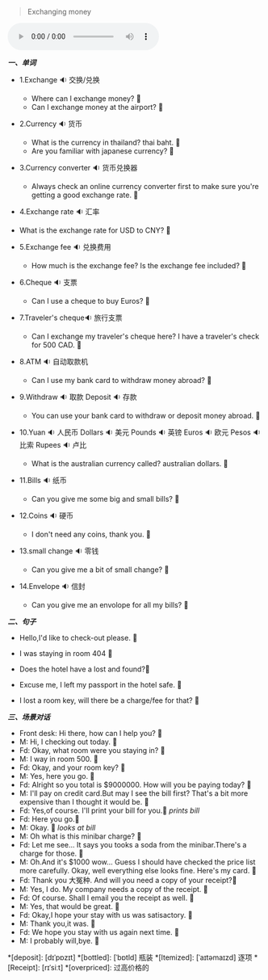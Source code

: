 
> Exchanging money

<audio controls="controls">
  <source src="https://file.cdn.shafish.cn/english/9-%E6%8D%A2%E5%A4%96%E6%B1%87.mp3" type="audio/mpeg">
Your browser does not support the audio element.
</audio>

***一、单词***

- 1.<span id="english">Exchange <span class="point">:sound:</span></span> 交换/兑换

    - <span id="english">Where can I exchange money? <span class="point">:speech_balloon:</span></span>
    - <span id="english">Can I exchange money at the airport? <span class="point">:speech_balloon:</span></span>

- 2.<span id="english">Currency <span class="point">:sound:</span></span> 货币

    - <span id="english">What is the currency in thailand? thai baht. <span class="point">:speech_balloon:</span></span>
    - <span id="english">Are you familiar with japanese currency? <span class="point">:speech_balloon:</span></span>

- 3.<span id="english">Currency converter <span class="point">:sound:</span></span> 货币兑换器

    - <span id="english">Always check an online currency converter first to make sure you're getting a good exchange rate. <span class="point">:speech_balloon:</span></span>

- 4.<span id="english">Exchange rate <span class="point">:sound:</span></span> 汇率

-  <span id="english">What is the exchange rate for USD to CNY? <span class="point">:speech_balloon:</span></span>

- 5.<span id="english">Exchange fee <span class="point">:sound:</span></span> 兑换费用

    - <span id="english">How much is the exchange fee? Is the exchange fee included? <span class="point">:speech_balloon:</span></span>

- 6.<span id="english">Cheque <span class="point">:sound:</span></span> 支票

    - <span id="english">Can I use a cheque to buy Euros? <span class="point">:speech_balloon:</span></span>

- 7.<span id="english">Traveler's cheque<span class="point">:sound:</span></span> 旅行支票

    - <span id="english">Can I exchange my traveler's cheque here? I have a traveler's check for 500 CAD. <span class="point">:speech_balloon:</span></span>

- 8.<span id="english">ATM <span class="point">:sound:</span></span> 自动取款机

    - <span id="english">Can I use my bank card to withdraw money abroad? <span class="point">:speech_balloon:</span></span>

- 9.<span id="english">Withdraw <span class="point">:sound:</span></span> 取款 <span id="english">Deposit <span class="point">:sound:</span></span> 存款

    - <span id="english">You can use your bank card to withdraw or deposit money abroad. <span class="point">:speech_balloon:</span></span>

- 10.<span id="english">Yuan <span class="point">:sound:</span></span> 人民币
<span id="english">Dollars <span class="point">:sound:</span></span> 美元
<span id="english">Pounds <span class="point">:sound:</span></span> 英镑
<span id="english">Euros <span class="point">:sound:</span></span> 欧元
<span id="english">Pesos <span class="point">:sound:</span></span> 比索
<span id="english">Rupees <span class="point">:sound:</span></span> 卢比

    - <span id="english">What is the australian currency called? australian dollars. <span class="point">:speech_balloon:</span></span>

- 11.<span id="english">Bills <span class="point">:sound:</span></span> 纸币

    - <span id="english">Can you give me some big and small bills? <span class="point">:speech_balloon:</span></span>

- 12.<span id="english">Coins <span class="point">:sound:</span></span> 硬币

    - <span id="english">I don't need any coins, thank you. <span class="point">:speech_balloon:</span></span>

- 13.<span id="english">small change <span class="point">:sound:</span></span> 零钱

    - <span id="english">Can you give me a bit of small change? <span class="point">:speech_balloon:</span></span>

- 14.<span id="english">Envelope <span class="point">:sound:</span></span> 信封

    - <span id="english">Can you give me an envolope for all my bills? <span class="point">:speech_balloon:</span></span>

***二、句子***

- <span id="english">Hello,I'd like to check-out please. <span class="point">:speech_balloon:</span></span> 

- <span id="english">I was staying in room 404 <span class="point">:speech_balloon:</span></span> 

- <span id="english">Does the hotel have a lost and found?<span class="point">:speech_balloon:</span></span> 

- <span id="english">Excuse me, I left my passport in the hotel safe. <span class="point">:speech_balloon:</span></span> 

- <span id="english">I lost a room key, will there be a charge/fee for that? <span class="point">:speech_balloon:</span></span>

***三、场景对话***

- Front desk: <span id="english">Hi there, how can I help you? <span class="point">:speech_balloon:</span></span> 
- M: <span id="english">Hi, I checking out today. <span class="point">:speech_balloon:</span></span> 
- Fd: <span id="english">Okay, what room were you staying in? <span class="point">:speech_balloon:</span></span> 
- M: <span id="english">I way in room 500. <span class="point">:speech_balloon:</span></span> 
- Fd: <span id="english">Okay, and your room key? <span class="point">:speech_balloon:</span></span> 
- M: <span id="english">Yes, here you go. <span class="point">:speech_balloon:</span></span> 
- Fd: <span id="english">Alright so you total is $9000000. How will you be paying today? <span class="point">:speech_balloon:</span></span> 
- M: <span id="english">I'll pay on credit card.But may I see the bill first? That's a bit more expensive than I thought it would be. <span class="point">:speech_balloon:</span></span> 
- Fd: <span id="english">Yes,of course. I'll print your bill for you.<span class="point">:speech_balloon:</span></span>
*prints bill*
- Fd: <span id="english">Here you go.<span class="point">:speech_balloon:</span></span>
- M: <span id="english">Okay. <span class="point">:speech_balloon:</span></span> 
*looks at bill*
- M: <span id="english">Oh what is this minibar charge? <span class="point">:speech_balloon:</span></span> 
- Fd: <span id="english">Let me see... It says you tooks a soda from the minibar.There's a charge for those. <span class="point">:speech_balloon:</span></span> 
- M: <span id="english">Oh.And it's $1000 wow... Guess I should have checked the price list more carefully. Okay, well everything else looks fine. Here's my card. <span class="point">:speech_balloon:</span></span> 
- Fd: <span id="english">Thank you 大冤种. And will you need a copy of your receipt?<span class="point">:speech_balloon:</span></span> 
- M: <span id="english">Yes, I do. My company needs a copy of the receipt. <span class="point">:speech_balloon:</span></span> 
- Fd: <span id="english">Of course. Shall I email you the receipt as well. <span class="point">:speech_balloon:</span></span> 
- M: <span id="english">Yes, that would be great. <span class="point">:speech_balloon:</span></span> 
- Fd: <span id="english">Okay,I hope your stay with us was satisactory. <span class="point">:speech_balloon:</span></span> 
- M: <span id="english">Thank you,it was. <span class="point">:speech_balloon:</span></span> 
- Fd: <span id="english">We hope you stay with us again next time. <span class="point">:speech_balloon:</span></span> 
- M: <span id="english">I probably will,bye. <span class="point">:speech_balloon:</span></span> 

*[deposit]: [dɪˈpɒzɪt]
*[bottled]: [ˈbɒtld] 瓶装
*[Itemized]: [ˈaɪtəmaɪzd] 逐项
*[Receipt]: [rɪˈsiːt]
*[overpriced]: 过高价格的
